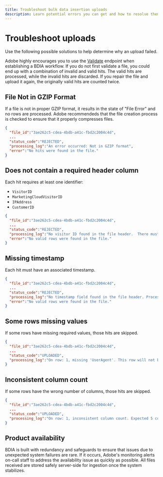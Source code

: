 ```yaml
---
title: Troubleshoot bulk data insertion uploads
description: Learn potential errors you can get and how to resolve them.
---
```


# Troubleshoot uploads

Use the following possible solutions to help determine why an upload failed.

<InlineAlert variant="warning" slots="text"/>

Adobe highly encourages you to use the [Validate](validate.md) endpoint when establishing a BDIA workflow. If you do not first validate a file, you could end up with a combination of invalid and valid hits. The valid hits are processed, while the invalid hits are discarded. If you repair the file and upload it again, the originally valid hits are counted twice.

## File Not in GZIP Format

If a file is not in proper GZIP format, it results in the state of "File Error" and no rows are processed. Adobe recommendeds that the file creation process is checked to ensure that it properly compresses files.

```json
{
  "file_id":"3ae262c5-cdea-4bdb-a41c-fbd2c2004c4d",
  ...
  "status_code":"REJECTED",
  "processing_log":"An error occurred: Not in GZIP format",
  "error":"No hits were found in the file."
}
```

## Does not contain a required header column

Each hit requires at least one identifier:

* `VisitorID`
* `MarketingCloudVisitorID`
* `IPAddress`
* `CustomerID`

```json
{
  "file_id":"3ae262c5-cdea-4bdb-a41c-fbd2c2004c4d",
  ...
  "status_code":"REJECTED",
  "processing_log":"No visitor ID found in the file header.  There must be one of VisitorID, MarketingCloudVisitorID, IPAddress, or CustomerID defined...",
  "error":"No valid rows were found in the file."
}
```

## Missing timestamp

Each hit must have an associated timestamp.

```json
{
  "file_id":"3ae262c5-cdea-4bdb-a41c-fbd2c2004c4d",
  ...
  "status_code":"REJECTED",
  "processing_log":"No timestamp field found in the file header. Processing complete: 0 rows will be submitted. 5000 rows were invalid.",
  "error":"No valid rows were found in the file."
}
```

## Some rows missing values

If some rows have missing required values, those hits are skipped.

```json
{
  "file_id":"3ae262c5-cdea-4bdb-a41c-fbd2c2004c4d",
  ...
  "status_code":"UPLOADED",
  "processing_log":"On row: 1, missing 'UserAgent'. This row will not be submitted. On row: 57, missing 'ReportSuiteId'. This row will not be submitted. Processing complete: 4998 rows will be submitted. 2 rows were invalid."
}
```

## Inconsistent column count

If some rows have the wrong number of columns, those hits are skipped.

```json
{
  "file_id":"3ae262c5-cdea-4bdb-a41c-fbd2c2004c4d",
  ...
  "status_code":"UPLOADED",
  "processing_log":"On row: 1, inconsistent column count. Expected 5 columns, but found 6. On row: 3, inconsistent column count.  Expected 5 columns, but found 4. Processing complete: 4998 rows will be submitted.  2 rows were invalid."
}
```

## Product availability

BDIA is built with redundancy and safeguards to ensure that issues due to unexpected system failures are rare. If it occurs, Adobe's monitoring alerts on-call staff to address the availability issue as quickly as possible. All files received are stored safely server-side for ingestion once the system stabilizes.
